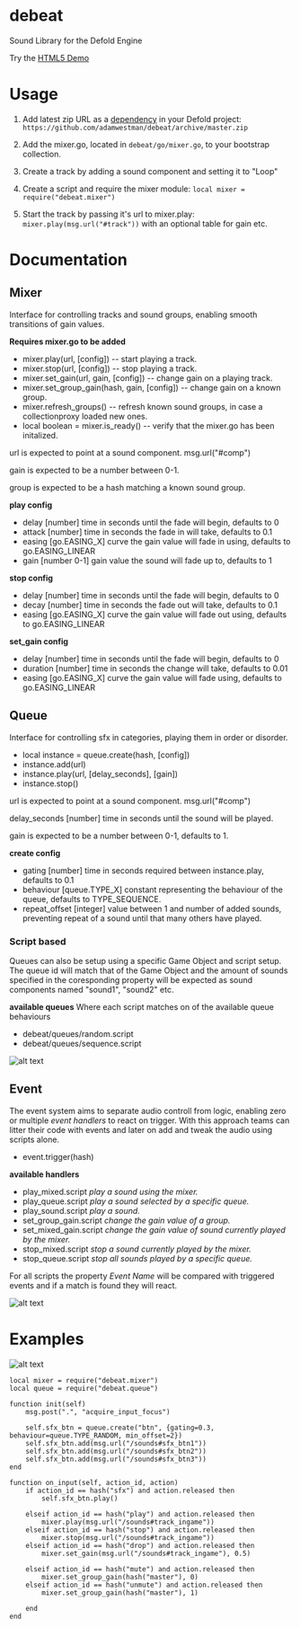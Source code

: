 # debeat
Sound Library for the Defold Engine

Try the [HTML5 Demo](https://adamwestman.github.io/Debeat/)

# Usage
1. Add latest zip URL as a [dependency](http://www.defold.com/manuals/libraries/#_setting_up_library_dependencies) in your Defold project: `https://github.com/adamwestman/debeat/archive/master.zip`

2. Add the mixer.go, located in `debeat/go/mixer.go`, to your bootstrap collection.

3. Create a track by adding a sound component and setting it to "Loop"

4. Create a script and require the mixer module: `local mixer = require("debeat.mixer")`

5. Start the track by passing it's url to mixer.play: `mixer.play(msg.url("#track"))` with an optional table for gain etc.

# Documentation

## Mixer

Interface for controlling tracks and sound groups, enabling smooth transitions of gain values.

**Requires mixer.go to be added**

* mixer.play(url, [config]) -- start playing a track.
* mixer.stop(url, [config]) -- stop playing a track.
* mixer.set_gain(url, gain, [config]) -- change gain on a playing track.
* mixer.set_group_gain(hash, gain, [config])  -- change gain on a known group.
* mixer.refresh_groups()  -- refresh known sound groups, in case a collectionproxy loaded new ones.
* local boolean = mixer.is_ready() -- verify that the mixer.go has been initalized.

url is expected to point at a sound component. msg.url("#comp")

gain is expected to be a number between 0-1.

group is expected to be a hash matching a known sound group.

**play config**
* delay [number] time in seconds until the fade will begin, defaults to 0
* attack [number] time in seconds the fade in will take, defaults to 0.1
* easing [go.EASING_X] curve the gain value will fade in using, defaults to go.EASING_LINEAR
* gain [number 0-1] gain value the sound will fade up to, defaults to 1

**stop config**
* delay [number] time in seconds until the fade will begin, defaults to 0
* decay [number] time in seconds the fade out will take, defaults to 0.1
* easing [go.EASING_X] curve the gain value will fade out using, defaults to go.EASING_LINEAR

**set_gain config**
* delay [number] time in seconds until the fade will begin, defaults to 0
* duration [number] time in seconds the change will take, defaults to 0.01
* easing [go.EASING_X] curve the gain value will fade using, defaults to go.EASING_LINEAR

## Queue

Interface for controlling sfx in categories, playing them in order or disorder.

* local instance = queue.create(hash, [config])
* instance.add(url)
* instance.play(url, [delay_seconds], [gain])
* instance.stop()

url is expected to point at a sound component. msg.url("#comp")

delay_seconds [number] time in seconds until the sound will be played.

gain is expected to be a number between 0-1, defaults to 1.

**create config**
* gating [number] time in seconds required between instance.play, defaults to 0.1
* behaviour [queue.TYPE_X] constant representing the behaviour of the queue, defaults to TYPE_SEQUENCE.
* repeat_offset [integer] value between 1 and number of added sounds, preventing repeat of a sound until that many others have played.

### Script based
Queues can also be setup using a specific Game Object and script setup. The queue id will match that of the Game Object and the amount of sounds specified in the coresponding property will be expected as sound components named "sound1", "sound2" etc.

**available queues** Where each script matches on of the available queue behaviours
* debeat/queues/random.script
* debeat/queues/sequence.script

![alt text](https://github.com/adamwestman/debeat/blob/master/queue_setup.png "Queue objects")

## Event

The event system aims to separate audio controll from logic, enabling zero or multiple *event handlers* to react on trigger. With this approach teams can litter their code with events and later on add and tweak the audio using scripts alone.

* event.trigger(hash)

**available handlers**
* play_mixed.script *play a sound using the mixer.*
* play_queue.script *play a sound selected by a specific queue.*
* play_sound.script *play a sound.*
* set_group_gain.script *change the gain value of a group.*
* set_mixed_gain.script *change the gain value of sound currently played by the mixer.*
* stop_mixed.script *stop a sound currently played by the mixer.*
* stop_queue.script *stop all sounds played by a specific queue.*

For all scripts the property *Event Name* will be compared with triggered events and if a match is found they will react.

![alt text](https://github.com/adamwestman/debeat/blob/master/queue_event.png "Queue event")

# Examples

![alt text](https://github.com/adamwestman/debeat/blob/master/simple_integration.png "Simple Integration")


	local mixer = require("debeat.mixer")
	local queue = require("debeat.queue")

	function init(self)
		msg.post(".", "acquire_input_focus")

		self.sfx_btn = queue.create("btn", {gating=0.3, behaviour=queue.TYPE_RANDOM, min_offset=2})
		self.sfx_btn.add(msg.url("/sounds#sfx_btn1"))
		self.sfx_btn.add(msg.url("/sounds#sfx_btn2"))
		self.sfx_btn.add(msg.url("/sounds#sfx_btn3"))
	end

	function on_input(self, action_id, action)
		if action_id == hash("sfx") and action.released then
			self.sfx_btn.play()

		elseif action_id == hash("play") and action.released then
			mixer.play(msg.url("/sounds#track_ingame"))
		elseif action_id == hash("stop") and action.released then
			mixer.stop(msg.url("/sounds#track_ingame"))
		elseif action_id == hash("drop") and action.released then
			mixer.set_gain(msg.url("/sounds#track_ingame"), 0.5)

		elseif action_id == hash("mute") and action.released then
			mixer.set_group_gain(hash("master"), 0)
		elseif action_id == hash("unmute") and action.released then
			mixer.set_group_gain(hash("master"), 1)

		end
	end

